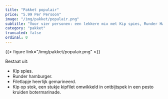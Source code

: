 ```yaml
---
title: "Pakket populair"
price: "5.99 Per Persoon"
image: "/img/pakket/populair.png"
subtitle: "Voor vier personen: een lekkere mix met Kip spies, Runder Hamburger, Gemarineerd filetlapje, en Kip op stok."
category: "pakket"
truncated: false
ordinal: 0
---
```


{{< figure link="/img/pakket/populair.png" >}}

Bestaat uit:
- Kip spies.
- Runder hamburger.
- Filetlapje heerlijk gemarineerd.
- Kip op stok, een stukje kipfilet omwikkeld in ontbijtspek in een pesto kruiden botermarinade.
